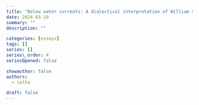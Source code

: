 ```yaml
--- 
title: "Below water currents: A dialectical interpretation of William Shakespeare's Edmund in King Lear"
date: 2024-03-19
summary: ""
description: ""

categories: [essays]
tags: []
series: []
series\_order: 4
seriesOpened: false

showauthor: false
authors:
  - talha

draft: false
---
```



